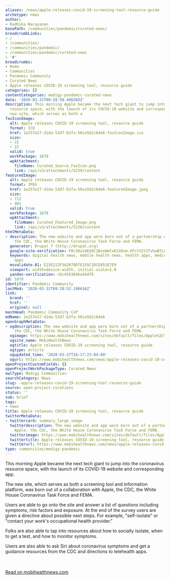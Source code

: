 ```yaml
---
aliases: /news/apple-releases-covid-19-screening-tool-resource-guide
archetype: news
author:
- Radhika Narayanan
basePath: /communities/pandemic/curated-news/
breadcrumbLinks:
- /
- /communities/
- /communities/pandemic/
- /communities/pandemic/curated-news
- '#'
breadcrumbs:
- Home
- Communities
- Pandemic Community
- Curated News
- Apple releases COVID-19 screening tool, resource guide
categories: []
contentCategories: medigy-pandemic-curated-news
date: '2020-03-31T09:28:50.406303Z'
description: This morning Apple became the next tech giant to jump into the coronavirus
  resource space, with the launch of its COVID-19 website and corresponding app.  The
  new site, which serves as both a
favIconImage:
  alt: Apple releases COVID-19 screening tool, resource guide
  format: ICO
  href: 1e257e27-d1da-53d7-b2fa-50ce5b2c64e6-favIconImage.ico
  size:
  - 22
  - 22
  valid: true
  workPackage: 1878
  wpAttachment:
    fileName: Curated_Source_FavIcon.png
    link: /api/v3/attachments/5239/content
featuredImage:
  alt: Apple releases COVID-19 screening tool, resource guide
  format: JPEG
  href: 1e257e27-d1da-53d7-b2fa-50ce5b2c64e6-featuredImage.jpeg
  size:
  - 712
  - 401
  valid: true
  workPackage: 1878
  wpAttachment:
    fileName: Curated_Featured_Image.png
    link: /api/v3/attachments/5238/content
htmlMetaData:
- description: The new website and app were born out of a partnership with Apple,
    the CDC, the White House Coronavirus Task Force and FEMA.
  generator: Drupal 7 (http://drupal.org)
  google-site-verification: F0c38at4EUXC1BvxWmtxK1X8nm-XFctV2t3TvhaB7L8
  keywords: digital health news, mobile health news, health apps, medical apps, fitness
    apps
  msvalidate.01: E23E222F362070D7E155C1DCE851E7E9
  viewport: width=device-width, initial-scale=1.0
  yandex-verification: cbc450364ba44df8
id: 1878
identifier: Pandemic Community
lastMod: '2020-03-31T09:28:52.198616Z'
link:
  brand: ''
  href: ''
  original: null
mastHead: Pandemic Community CoP
mdName: 1e257e27-d1da-53d7-b2fa-50ce5b2c64e6
openGraphMetaData:
- ogdescription: The new website and app were born out of a partnership with Apple,
    the CDC, the White House Coronavirus Task Force and FEMA.
  ogimage: https://www.mobihealthnews.com/sites/default/files/Apple%2C%20covid.png
  ogsite_name: MobiHealthNews
  ogtitle: Apple releases COVID-19 screening tool, resource guide
  ogtype: article
  ogupdated_time: '2020-03-27T16:17:23-04:00'
  ogurl: https://www.mobihealthnews.com/news/apple-releases-covid-19-screening-tool-resource-guide
openProjectCustomFields: {}
openProjectWorkPackageType: Curated News
owlType: Medigy Communities
searchCategory: News
slug: -apple-releases-covid-19-screening-tool-resource-guide
source: open-project-curations
status: ''
sub: brief
tags:
- news
title: Apple releases COVID-19 screening tool, resource guide
twitterMetaData:
- twittercard: summary_large_image
  twitterdescription: The new website and app were born out of a partnership with
    Apple, the CDC, the White House Coronavirus Task Force and FEMA.
  twitterimage: https://www.mobihealthnews.com/sites/default/files/Apple%2C%20covid.png
  twittertitle: Apple releases COVID-19 screening tool, resource guide
  twitterurl: https://www.mobihealthnews.com/news/apple-releases-covid-19-screening-tool-resource-guide
type: communities/medigy-pandemic
---
```


This morning Apple became the next tech giant to jump into the coronavirus resource space, with the launch of its COVID-19 website and corresponding app.

The new site, which serves as both a screening tool and information platform, was born out of a collaboration with Apple, the CDC, the White House Coronavirus Task Force and FEMA.

Users are able to go onto the site and answer a list of questions including symptoms, risk factors and exposure. At the end of the survey users are given a directive about possible next steps. For example, "self-isolate" or "contact your work's occupational health provider."

Folks are also able to tap into resources about how to socially isolate, when to get a test, and how to monitor symptoms.

Users are also able to ask Siri about coronavirus symptoms and get a guidance resources from the CDC and directions to telehealth apps.

<br><br><a target="_blank" href=https://www.mobihealthnews.com/news/apple-releases-covid-19-screening-tool-resource-guide>Read on mobihealthnews.com</a>